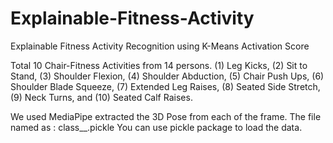 # Explainable-Fitness-Activity
Explainable Fitness Activity Recognition using K-Means Activation Score


Total 10 Chair-Fitness Activities from 14 persons.
(1) Leg Kicks, (2) Sit to Stand, (3) Shoulder Flexion, (4) Shoulder Abduction, (5) Chair Push Ups, (6) Shoulder Blade Squeeze, (7) Extended Leg Raises, (8) Seated Side Stretch, (9) Neck Turns, and (10) Seated Calf Raises.

We used MediaPipe extracted the 3D Pose from each of the frame.
The file named as : class_<activity>_<person>.pickle
You can use pickle package to load the data.
